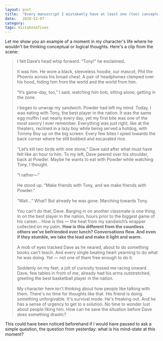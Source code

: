 ```yaml
---
layout: post
title:  "Every manuscript I mistakenly have at least one (too) conceptual bit."
date:   2020-12-07
category: 
tags: mistakes&fixes
---
```

Let me show you an example of a moment in my character's life where he wouldn't be thinking conceptual or logical thoughts. Here's a clip from the scene:
>I felt Dave’s head whip forward. “Tony!” he exclaimed.<br><br>It was him. He wore a black, sleeveless hoodie, our mascot, Phil the Phoenix across his broad chest. A pair of headphones clamped over his hood, hiding him from the world and the world from him.<br><br>“It’s game-day, too,” I said, watching him bob, sitting alone, getting in the zone.<br><br>I began to unwrap my sandwich. Powder had left my mind. Today, I was eating with Tony, the best player in the nation. It was the same egg muffin I eat nearly every day, yet my first bite was one of the most savory I ever remember. Everything was just right, like at the theaters, reclined in a lazy boy while being served a hotdog, with Tommy Boy up on the big screen. Every few bites I spied towards the back corner where he still bobbed and excavated rice.<br><br>“Let’s kill two birds with one stone,” Dave said after what must have felt like an hour to him. To my left, Dave peered over his shoulder, back at Powder. Maybe he wants to eat with Powder while watching Tony, I thought.<br><br>“I rather—”<br><br>He stood up. “Make friends with Tony, and we make friends with Powder.”<br><br>“Wait…” What? But already he was gone. Marching towards Tony.<br><br>You can’t do that, Dave. Barging in on another classmate is one thing. In on the best player in the nation, hours prior to the biggest game of his career… How is this — the heat from my sandwich’s wrapper collected on my palm. **How is this different from the countless others we’ve befriended over lunch? Conversations flow. And even if they stumble, we take the lead and make it light and warm.**<br><br>A mob of eyes tracked Dave as he neared, about to do something books can’t teach. And every single beating heart yearning to do what he was doing. Yet — not one of them free enough to do it.<br><br>Suddenly on my feet, a jolt of curiosity tossed me racing onward. Dave, few tables in front of me, already had his arms outstretched, greeting the best basketball player in the nation.<br><br>My character here isn't thinking about how people like talking with them. There's no time for thoughts like that. His friend is doing something unforgivable. It's survival mode. He's freaking out. And he has a sense of urgency to get to a solution. No time to wonder lust about people liking him. How can he save the situation before Dave does something drastic?

This could have been noticed beforehand if I would have paused to ask a simple question, the question from yesterday: what is his mind-state at this moment?